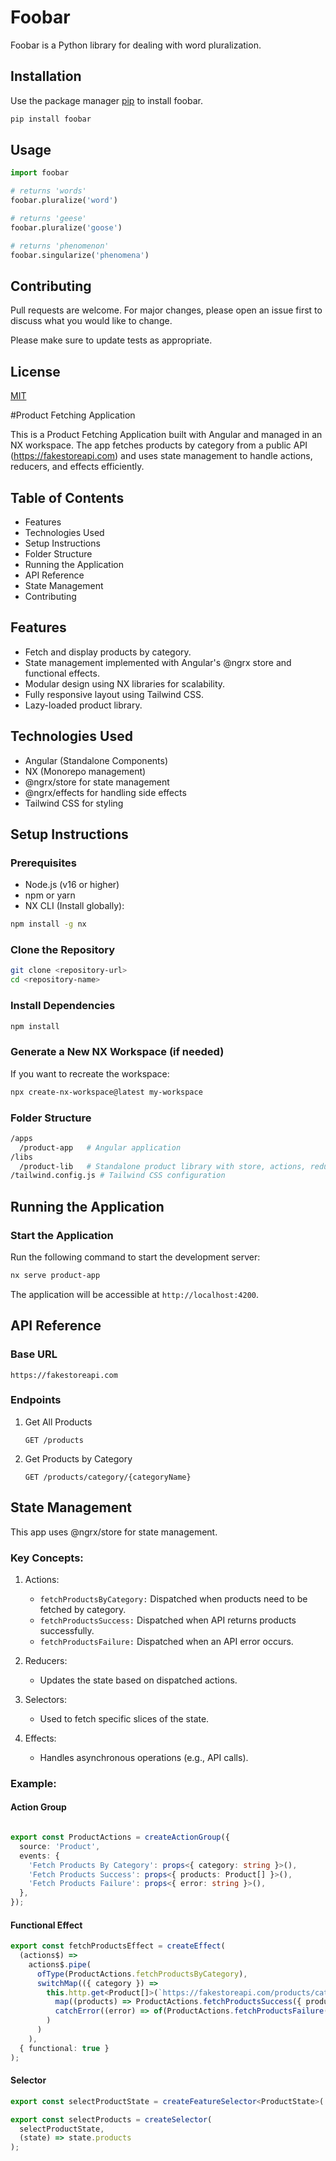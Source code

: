 # Foobar

Foobar is a Python library for dealing with word pluralization.

## Installation

Use the package manager [pip](https://pip.pypa.io/en/stable/) to install foobar.

```bash
pip install foobar
```

## Usage

```python
import foobar

# returns 'words'
foobar.pluralize('word')

# returns 'geese'
foobar.pluralize('goose')

# returns 'phenomenon'
foobar.singularize('phenomena')
```

## Contributing

Pull requests are welcome. For major changes, please open an issue first
to discuss what you would like to change.

Please make sure to update tests as appropriate.

## License

[MIT](https://choosealicense.com/licenses/mit/)

#Product Fetching Application

This is a Product Fetching Application built with Angular and managed in an NX workspace. The app fetches products by category from a public API (https://fakestoreapi.com) and uses state management to handle actions, reducers, and effects efficiently.

## Table of Contents
- Features
- Technologies Used
- Setup Instructions
- Folder Structure
- Running the Application
- API Reference
- State Management
- Contributing

## Features
- Fetch and display products by category.
- State management implemented with Angular's @ngrx store and functional effects.
- Modular design using NX libraries for scalability.
- Fully responsive layout using Tailwind CSS.
- Lazy-loaded product library.
## Technologies Used
- Angular (Standalone Components)
- NX (Monorepo management)
- @ngrx/store for state management
- @ngrx/effects for handling side effects
- Tailwind CSS for styling
## Setup Instructions
### Prerequisites
- Node.js (v16 or higher)
- npm or yarn
- NX CLI (Install globally):
```bash
npm install -g nx
```
### Clone the Repository
```bash
git clone <repository-url>
cd <repository-name>
```

### Install Dependencies
```bash
npm install
```
### Generate a New NX Workspace (if needed)
If you want to recreate the workspace:

```bash
npx create-nx-workspace@latest my-workspace
```
### Folder Structure
```bash
/apps
  /product-app   # Angular application
/libs
  /product-lib   # Standalone product library with store, actions, reducers, selectors, and effects
/tailwind.config.js # Tailwind CSS configuration
```
## Running the Application
### Start the Application
Run the following command to start the development server:

```bash
nx serve product-app
```
The application will be accessible at `http://localhost:4200`.

## API Reference
### Base URL
```plaintext
https://fakestoreapi.com
```
### Endpoints
1. Get All Products

      `GET /products`


2. Get Products by Category

      `GET /products/category/{categoryName}`

## State Management
This app uses @ngrx/store for state management.

### Key Concepts:
1. Actions:

   - `fetchProductsByCategory:` Dispatched when products need to be fetched by category.
   - `fetchProductsSuccess:` Dispatched when API returns products successfully.
   - `fetchProductsFailure:` Dispatched when an API error occurs.
2. Reducers:
   - Updates the state based on dispatched actions.
3. Selectors:
   - Used to fetch specific slices of the state.
4. Effects:
   - Handles asynchronous operations (e.g., API calls).
### Example:
#### Action Group
```typescript

export const ProductActions = createActionGroup({
  source: 'Product',
  events: {
    'Fetch Products By Category': props<{ category: string }>(),
    'Fetch Products Success': props<{ products: Product[] }>(),
    'Fetch Products Failure': props<{ error: string }>(),
  },
});
```
#### Functional Effect
```typescript
export const fetchProductsEffect = createEffect(
  (actions$) =>
    actions$.pipe(
      ofType(ProductActions.fetchProductsByCategory),
      switchMap(({ category }) =>
        this.http.get<Product[]>(`https://fakestoreapi.com/products/category/${category}`).pipe(
          map((products) => ProductActions.fetchProductsSuccess({ products })),
          catchError((error) => of(ProductActions.fetchProductsFailure({ error: error.message })))
        )
      )
    ),
  { functional: true }
);
```
#### Selector
```typescript
export const selectProductState = createFeatureSelector<ProductState>('products');

export const selectProducts = createSelector(
  selectProductState,
  (state) => state.products
);
```
